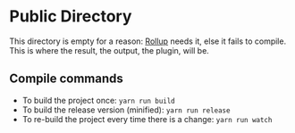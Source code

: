 # Public Directory

This directory is empty for a reason: [Rollup](https://rollupjs.org/) needs it, else it fails to compile. This is where the result, the output, the plugin, will be.

## Compile commands

- To build the project once: `yarn run build`
- To build the release version (minified): `yarn run release`
- To re-build the project every time there is a change: `yarn run watch`
